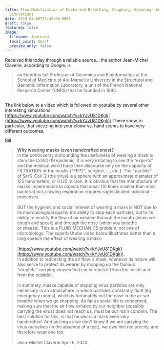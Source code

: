 ```yaml
---
title: Flow Modification of Masks and Breathing, Coughing, Sneezing--Amazing
  Simulations
date: 2020-04-06T23:42:00.000Z
draft: false
featured: false
image:
  filename: featured
  focal_point: Smart
  preview_only: false
---
```



Received this today through a reliable source… the author Jean-Michel Claverie, according to Google, is

> an Emeritus full Professor of Genomics and Bioinformatics at the School of Medicine of Aix-Marseille University in the Structural and Genomic Information Laboratory, a unit of the French National Research Center (CNRS) that he founded in 1995.

\
The link below to a video which is followed on youtube by several other interesting simulations \
[https://www.youtube.com/watch?​v=kYJvU81DKgk](https://www.youtube.com/watch?v=kYJvU81DKgk)\
These show, in particular, that sneezing into your elbow vs. hand seems to have very different outcomes.

Bill

> **Why wearing masks (even handcrafted ones)?**\
> In the controversy surrounding the usefulness of wearing a mask to stem the CoViD-19 epidemic, it is very irritating to see the “experts” and the medical world base their discourse only on the capacity of FILTRATION of the masks ("FFP2", surgical, ..., etc.). The "particle" of SarS-CoV-2 (the virus) is a sphere with an approximate diameter of 125 nanometers, or 0.125 micron. It is obvious that the manufacture of masks impermeable to objects that small (10 times smaller than most bacteria) but allowing respiration requires sophisticated ​industrial processes.\
> \
> BUT the hygienic and social interest of wearing a mask is NOT due to its microbiological quality (its ability to stop each particle), but to its ability to modify the flow of air exhaled through the mouth (when we cough and speak) and through the nose (when you breathe or sneeze). This is a FLUID MECHANICS problem, not one of microbiology. The superb Utube video below illustrates better than a long speech the effect of wearing a mask:\
> \
> [https://www.youtube.com/watch?​v=kYJvU81DKgk](https://www.youtube.com/watch?v=kYJvU81DKgk)\
> \
> In addition to redirecting the air flow, a mask, whatever its nature will also serve to protect its wearer by mopping up the famous “droplets” carrying viruses that could reach it (from the inside and from the outside).\
> \
> In summary, masks capable of stopping virus particles are only necessary in an atmosphere in which particles constantly float (eg emergency rooms), which is fortunately not the case in the air we breathe when we go shopping. As far as social life is concerned, making sure that the air flow exhaled by our neighbor (possibly carrying the virus) does not reach us, must be our main concern. The best solution for this, is that he wears a mask even very handcrafted. And as long as we don't know if we are carrying the virus ourselves (in the absence of a test), we owe him reciprocity, and therefore wear one too.\
> \
> Jean-Michel Claverie April 6, 2020